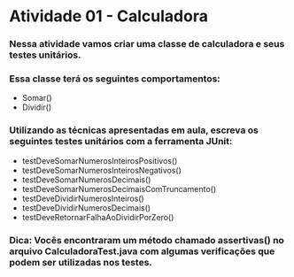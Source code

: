 # Atividade 01 - Calculadora

### Nessa atividade vamos criar uma classe de calculadora e seus testes unitários.

### Essa classe terá os seguintes comportamentos:
 - Somar()
 - Dividir()

### Utilizando as técnicas apresentadas em aula, escreva os seguintes testes unitários com a ferramenta JUnit:
 - testDeveSomarNumerosInteirosPositivos()
 - testDeveSomarNumerosInteirosNegativos()
 - testDeveSomarNumerosDecimais()
 - testDeveSomarNumerosDecimaisComTruncamento()
 - testDeveDividirNumerosInteiros()
 - testDeveDividirNumerosDecimais()
 - testDeveRetornarFalhaAoDividirPorZero()
  
### Dica: Vocês encontraram um método chamado assertivas() no arquivo CalculadoraTest.java com algumas verificações que podem ser utilizadas nos testes.